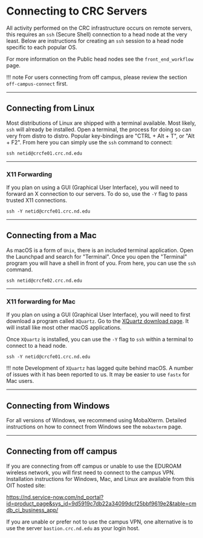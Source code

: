 # Connecting to CRC Servers

All activity performed on the CRC infrastructure occurs on remote servers, this requires an `ssh` (Secure Shell) connection to a head node at the very least. Below are instructions for creating an `ssh` session to a head node specific to each popular OS.

For more information on the Public head nodes see the `front_end_workflow` page.

!!! note
    For users connecting from off campus, please review the section `off-campus-connect` first.

------------------------------------------------------------------------

## Connecting from Linux

Most distributions of Linux are shipped with a terminal available. Most likely, `ssh` will already be installed. Open a terminal, the process for doing so can very from distro to distro. Popular key-bindings are "CTRL + Alt + T", or "Alt + F2". From here you can simply use the `ssh` command to connect:

``` shell
ssh netid@crcfe01.crc.nd.edu
```

------------------------------------------------------------------------

### X11 Forwarding

If you plan on using a GUI (Graphical User Interface), you will need to forward an X connection to our servers. To do so, use the `-Y` flag to pass trusted X11 connections.

``` shell
ssh -Y netid@crcfe01.crc.nd.edu
```

------------------------------------------------------------------------

## Connecting from a Mac

As macOS is a form of `Unix`, there is an included terminal application. Open the Launchpad and search for "Terminal". Once you open the "Terminal" program you will have a shell in front of you. From here, you can use the `ssh` command.

``` shell
ssh netid@crcfe02.crc.nd.edu
```

------------------------------------------------------------------------

### X11 forwarding for Mac

If you plan on using a GUI (Graphical User Interface), you will need to first download a program called `XQuartz`. Go to the [XQuartz download page](https://www.xquartz.org/). It will install like most other macOS applications.

Once `XQuartz` is installed, you can use the `-Y` flag to `ssh` within a terminal to connect to a head node.

``` shell
ssh -Y netid@crcfe01.crc.nd.edu
```

!!! note
    Development of `XQuartz` has lagged quite behind macOS. A number of issues with it has been reported to us. It may be easier to use `fastx` for Mac users.

------------------------------------------------------------------------

## Connecting from Windows

For all versions of Windows, we recommend using MobaXterm. Detailed instructions on how to connect from Windows see the `mobaxterm` page.

------------------------------------------------------------------------

## Connecting from off campus

If you are connecting from off campus or unable to use the EDUROAM wireless network, you will first need to connect to the campus VPN. Installation instructions for Windows, Mac, and Linux are available from this OIT hosted site:

<https://nd.service-now.com/nd_portal?id=product_page&sys_id=9d5919c7db22a34099dcf25bbf9619e2&table=cmdb_ci_business_app/>

If you are unable or prefer not to use the campus VPN, one alternative is to use the server `bastion.crc.nd.edu` as your login host.
